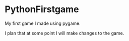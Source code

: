 # PythonFirstgame
My first game I made using pygame.

I plan that at some point I will make changes to the game.
